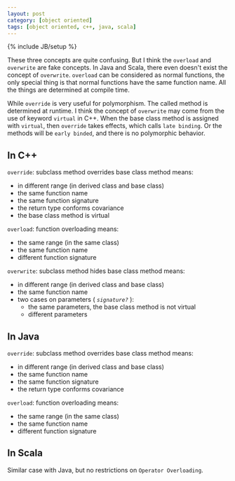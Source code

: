 ```yaml
---
layout: post
category: [object oriented]
tags: [object oriented, c++, java, scala]
---
```

{% include JB/setup %}

These three concepts are quite confusing. But I think the `overload` and `overwrite` are fake concepts. In Java and 
Scala, there even doesn't exist the concept of `overwrite`. `overload` can be considered as normal functions, the only 
special thing is that normal functions have the same function name. All the things are determined at compile time.

While `override` is very useful for polymorphism. The called method is determined at runtime. I think the concept of 
`overwrite` may come from the use of keyword `virtual` in C++. When the base class method is assigned with `virtual`, 
then `override` takes effects, which calls `late binding`. Or the methods will be `early binded`, and there is no 
polymorphic behavior.

<!-- more -->

## In C++

`override`: subclass method overrides base class method means:

-   in different range (in derived class and base class)
-   the same function name 
-   the same function signature
-   the return type conforms covariance
-   the base class method is virtual

`overload`: function overloading means:

-   the same range (in the same class)
-   the same function name
-   different function signature

`overwrite`: subclass method hides base class method means:

-   in different range (in derived class and base class)
-   the same function name
-   two cases on parameters ( _`signature?`_ ):
    -   the same parameters, the base class method is not virtual
    -   different parameters

## In Java

`override`: subclass method overrides base class method means:

-   in different range (in derived class and base class)
-   the same function name
-   the same function signature
-   the return type conforms covariance

`overload`: function overloading means:

-   the same range (in the same class)
-   the same function name
-   different function signature

## In Scala

Similar case with Java, but no restrictions on `Operator Overloading`.